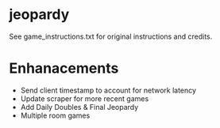 # jeopardy

See game_instructions.txt for original instructions and credits.

# Enhanacements

* Send client timestamp to account for network latency
* Update scraper for more recent games
* Add Daily Doubles & Final Jeopardy
* Multiple room games
